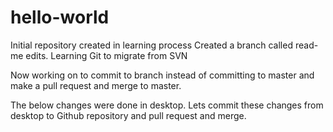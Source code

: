 # hello-world
Initial repository created in learning process
Created a branch called read-me edits. 
Learning Git to migrate from SVN



Now working on to commit to branch instead of committing to master and 
make a pull request and merge to master.

The below changes were done in desktop.
Lets commit these changes from desktop to Github repository and pull request and merge.

